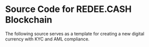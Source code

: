 # Source Code for REDEE.CASH Blockchain

The following source serves as a template for creating a new digital currency with KYC and AML compliance.
